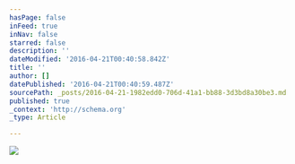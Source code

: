 ```yaml
---
hasPage: false
inFeed: true
inNav: false
starred: false
description: ''
dateModified: '2016-04-21T00:40:58.842Z'
title: ''
author: []
datePublished: '2016-04-21T00:40:59.487Z'
sourcePath: _posts/2016-04-21-1982edd0-706d-41a1-bb88-3d3bd8a30be3.md
published: true
_context: 'http://schema.org'
_type: Article

---
```

![](https://the-grid-user-content.s3-us-west-2.amazonaws.com/c9ea042e-a7cb-47b2-a3de-6858246efc50.jpg)